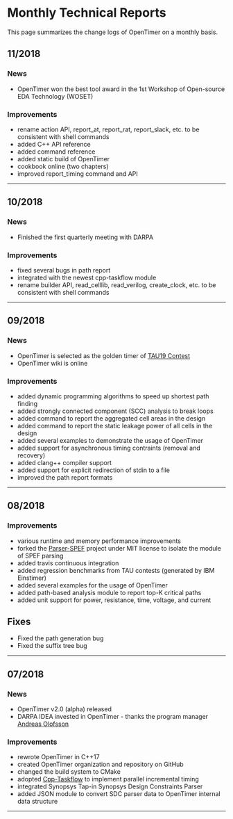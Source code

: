 # Monthly Technical Reports

This page summarizes the change logs of OpenTimer on a monthly basis.

## 11/2018

### News

+ OpenTimer won the best tool award in the 1st Workshop of Open-source EDA Technology (WOSET)

### Improvements

+ rename action API, report_at, report_rat, report_slack, etc. to be consistent with shell commands
+ added C++ API reference
+ added command reference
+ added static build of OpenTimer
+ cookbook online (two chapters)
+ improved report_timing command and API

---

## 10/2018

### News

+ Finished the first quarterly meeting with DARPA

### Improvements

+ fixed several bugs in path report
+ integrated with the newest cpp-taskflow module
+ rename builder API, read_celllib, read_verilog, create_clock, etc. to be consistent with shell commands

---

## 09/2018

### News

+ OpenTimer is selected as the golden timer of [TAU19 Contest][TAU19]
+ OpenTimer wiki is online

### Improvements

+ added dynamic programming algorithms to speed up shortest path finding
+ added strongly connected component (SCC) analysis to break loops
+ added command to report the aggregated cell areas in the design
+ added command to report the static leakage power of all cells in the design
+ added several examples to demonstrate the usage of OpenTimer
+ added support for asynchronous timing contraints (removal and recovery)
+ added clang++ compiler support
+ added support for explicit redirection of stdin to a file
+ improved the path report formats

---

## 08/2018

### Improvements

+ various runtime and memory performance improvements
+ forked the [Parser-SPEF][Parser-SPEF] project under MIT license to isolate the module of SPEF parsing
+ added travis continuous integration
+ added regression benchmarks from TAU contests (generated by IBM Einstimer)
+ added several examples for the usage of OpenTimer
+ added path-based analysis module to report top-K critical paths
+ added unit support for power, resistance, time, voltage, and current

## Fixes

+ Fixed the path generation bug
+ Fixed the suffix tree bug

---

## 07/2018

### News

+ OpenTimer v2.0 (alpha) released
+ DARPA IDEA invested in OpenTimer - thanks the program manager [Andreas Olofsson][Andreas Olofsson]

### Improvements

+ rewrote OpenTimer in C++17
+ created OpenTimer organization and repository on GitHub
+ changed the build system to CMake
+ adopted [Cpp-Taskflow][Cpp-Taskflow] to implement parallel incremental timing
+ integrated Synopsys Tap-in Synopsys Design Constraints Parser
+ added JSON module to convert SDC parser data to OpenTimer internal data structure

* * *

[Andreas Olofsson]:      https://github.com/aolofsson
[Cpp-Taskflow]:          https://github.com/cpp-taskflow/cpp-taskflow
[Parser-SPEF]:           https://github.com/OpenTimer/Parser-SPEF         
[TAU19]:                 https://sites.google.com/view/tau-contest-2019/home
